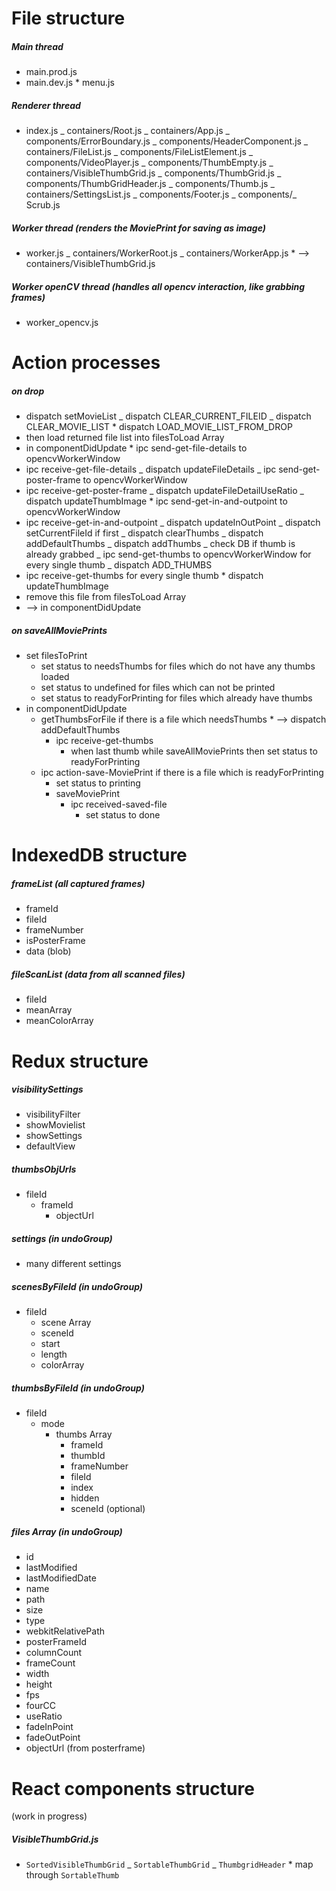 # File structure

##### Main thread

- main.prod.js
- main.dev.js \* menu.js

##### Renderer thread

- index.js
  _ containers/Root.js
  _ containers/App.js
  _ components/ErrorBoundary.js
  _ components/HeaderComponent.js
  _ containers/FileList.js
  _ components/FileListElement.js
  _ components/VideoPlayer.js
  _ components/ThumbEmpty.js
  _ containers/VisibleThumbGrid.js
  _ components/ThumbGrid.js
  _ components/ThumbGridHeader.js
  _ components/Thumb.js
  _ containers/SettingsList.js
  _ components/Footer.js
  _ components/_ Scrub.js

##### Worker thread (renders the MoviePrint for saving as image)

- worker.js
  _ containers/WorkerRoot.js
  _ containers/WorkerApp.js \* --> containers/VisibleThumbGrid.js

##### Worker openCV thread (handles all opencv interaction, like grabbing frames)

- worker_opencv.js

# Action processes

##### on drop

- dispatch setMovieList
  _ dispatch CLEAR_CURRENT_FILEID
  _ dispatch CLEAR_MOVIE_LIST \* dispatch LOAD_MOVIE_LIST_FROM_DROP
- then load returned file list into filesToLoad Array
- in componentDidUpdate \* ipc send-get-file-details to opencvWorkerWindow
- ipc receive-get-file-details
  _ dispatch updateFileDetails
  _ ipc send-get-poster-frame to opencvWorkerWindow
- ipc receive-get-poster-frame
  _ dispatch updateFileDetailUseRatio
  _ dispatch updateThumbImage \* ipc send-get-in-and-outpoint to opencvWorkerWindow
- ipc receive-get-in-and-outpoint
  _ dispatch updateInOutPoint
  _ dispatch setCurrentFileId if first
  _ dispatch clearThumbs
  _ dispatch addDefaultThumbs
  _ dispatch addThumbs
  _ check DB if thumb is already grabbed
  _ ipc send-get-thumbs to opencvWorkerWindow for every single thumb
  _ dispatch ADD_THUMBS
- ipc receive-get-thumbs for every single thumb \* dispatch updateThumbImage
- remove this file from filesToLoad Array
- --> in componentDidUpdate

##### on saveAllMoviePrints

- set filesToPrint
  - set status to needsThumbs for files which do not have any thumbs loaded
  - set status to undefined for files which can not be printed
  - set status to readyForPrinting for files which already have thumbs
- in componentDidUpdate
  - getThumbsForFile if there is a file which needsThumbs \* --> dispatch addDefaultThumbs
    - ipc receive-get-thumbs
      - when last thumb while saveAllMoviePrints then set status to readyForPrinting
  - ipc action-save-MoviePrint if there is a file which is readyForPrinting
    - set status to printing
    - saveMoviePrint
      - ipc received-saved-file
        - set status to done

# IndexedDB structure

##### frameList (all captured frames)

- frameId
- fileId
- frameNumber
- isPosterFrame
- data (blob)

##### fileScanList (data from all scanned files)

- fileId
- meanArray
- meanColorArray

# Redux structure

##### visibilitySettings

- visibilityFilter
- showMovielist
- showSettings
- defaultView

##### thumbsObjUrls

- fileId
  - frameId
    - objectUrl

##### settings (in undoGroup)

- many different settings

##### scenesByFileId (in undoGroup)

- fileId
  - scene Array
  - sceneId
  - start
  - length
  - colorArray

##### thumbsByFileId (in undoGroup)

- fileId
  - mode
    - thumbs Array
      - frameId
      - thumbId
      - frameNumber
      - fileId
      - index
      - hidden
      - sceneId (optional)

##### files Array (in undoGroup)

- id
- lastModified
- lastModifiedDate
- name
- path
- size
- type
- webkitRelativePath
- posterFrameId
- columnCount
- frameCount
- width
- height
- fps
- fourCC
- useRatio
- fadeInPoint
- fadeOutPoint
- objectUrl (from posterframe)

# React components structure

(work in progress)

##### VisibleThumbGrid.js

- `SortedVisibleThumbGrid`
  _ `SortableThumbGrid`
  _ `ThumbgridHeader` \* map through `SortableThumb`
